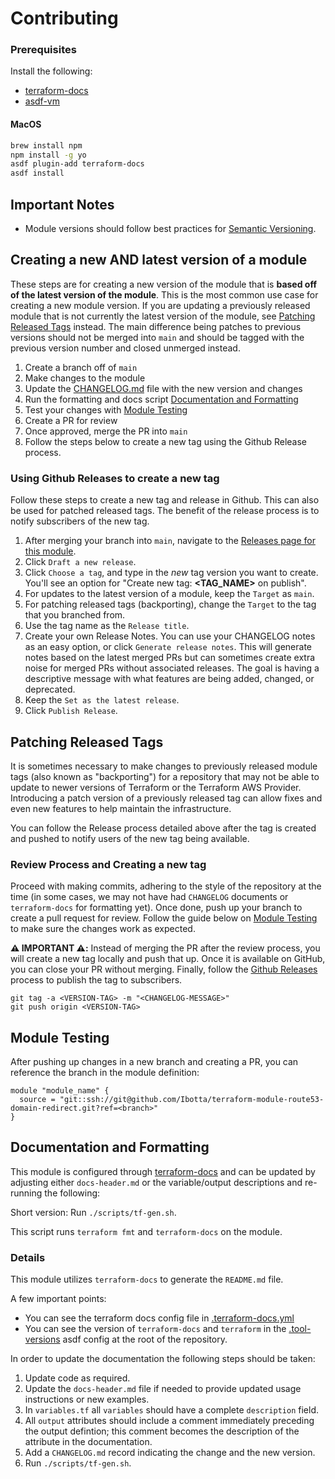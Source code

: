 # Contributing

### Prerequisites

Install the following:

- [terraform-docs](https://terraform-docs.io/)
- [asdf-vm](https://asdf-vm.com/)

#### MacOS

```sh
brew install npm
npm install -g yo
asdf plugin-add terraform-docs
asdf install
```

## Important Notes
* Module versions should follow best practices for [Semantic Versioning](https://semver.org/).

## Creating a new AND latest version of a module

These steps are for creating a new version of the module that is **based off of the latest version of the module**.  This is the most common use case for creating a new module version. If you are updating a previously released module that is not currently the latest version of the module, see [Patching Released Tags](#patching-released-tags) instead. The main difference being patches to previous versions should not be merged into `main` and should be tagged with the previous version number and closed unmerged instead.

  1. Create a branch off of `main`
  1. Make changes to the module
  1. Update the [CHANGELOG.md](./CONTRIBUTING.md) file with the new version and changes
  1. Run the formatting and docs script [Documentation and Formatting](#documentation-and-formatting)
  1. Test your changes with [Module Testing](#module-testing)
  1. Create a PR for review
  1. Once approved, merge the PR into `main` 
  1. Follow the steps below to create a new tag using the Github Release process.

### Using Github Releases to create a new tag

Follow these steps to create a new tag and release in Github.  This can also be used for patched released tags.  The benefit of the release process is to notify subscribers of the new tag.

1. After merging your branch into `main`, navigate to the [Releases page for this module](https://github.com/Ibotta/terraform-module-route53-domain-redirect/releases).
1. Click `Draft a new release`.
1. Click `Choose a tag`, and type in the _new_ tag version you want to create.  You'll see an option for "Create new tag: **<TAG_NAME>** on publish".
  1. For updates to the latest version of a module, keep the `Target` as `main`.
  1. For patching released tags (backporting), change the `Target` to the tag that you branched from.
1. Use the tag name as the `Release title`.
1. Create your own Release Notes.  You can use your CHANGELOG notes as an easy option, or click `Generate release notes`.  This will generate notes based on the latest merged PRs but can sometimes create extra noise for merged PRs without associated releases. The goal is having a descriptive message with what features are being added, changed, or deprecated.
1. Keep the `Set as the latest release`.
1. Click `Publish Release`.

## Patching Released Tags

It is sometimes necessary to make changes to previously released module tags (also known as "backporting") for a repository that may not be able to update to newer versions of Terraform or the Terraform AWS Provider. Introducing a patch version of a previously released tag can allow fixes and even new features to help maintain the infrastructure.

You can follow the Release process detailed above after the tag is created and pushed to notify users of the new tag being available.

### Review Process and Creating a new tag

Proceed with making commits, adhering to the style of the repository at the time (in some cases, we may not have had `CHANGELOG` documents or `terraform-docs` for formatting yet).  Once done, push up your branch to create a pull request for review.  Follow the guide below on [Module Testing](#module-testing) to make sure the changes work as expected.

**⚠️ IMPORTANT ⚠️:** Instead of merging the PR after the review process, you will create a new tag locally and push that up.  Once it is available on GitHub, you can close your PR without merging. Finally, follow the [Github Releases](#using-github-releases-to-create-a-new-tag) process to publish the tag to subscribers.

```
git tag -a <VERSION-TAG> -m "<CHANGELOG-MESSAGE>"
git push origin <VERSION-TAG>
```

## Module Testing

After pushing up changes in a new branch and creating a PR, you can reference the branch in the module definition:

```hcl
module "module_name" {
  source = "git::ssh://git@github.com/Ibotta/terraform-module-route53-domain-redirect.git?ref=<branch>"
}
```

## Documentation and Formatting

This module is configured through [terraform-docs](https://github.com/terraform-docs/terraform-docs) and can be updated by adjusting either `docs-header.md` or the variable/output descriptions and re-running the following:

Short version: Run `./scripts/tf-gen.sh`.

This script runs `terraform fmt` and `terraform-docs` on the module.

### Details
This module utilizes `terraform-docs` to generate the `README.md` file.

A few important points:
* You can see the terraform docs config file in [.terraform-docs.yml](../.terraform-docs.yml)
* You can see the version of `terraform-docs` and `terraform` in the [.tool-versions](../.tool-versions) asdf config at the root of the repository.

In order to update the documentation the following steps should be taken:
1. Update code as required.
1. Update the `docs-header.md` file if needed to provide updated usage instructions or new examples.
1. In `variables.tf` all `variables` should have a complete `description` field. 
1. All `output` attributes should include a    comment immediately preceding the output defintion; this comment becomes the description of the attribute in the documentation. 
1. Add a `CHANGELOG.md` record indicating the change and the new version.
1. Run `./scripts/tf-gen.sh`.